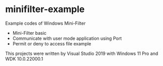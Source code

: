 # minifilter-example

Example codes of Windows Mini-Filter

* Mini-Filter basic
* Communicate with user mode application using Port
* Permit or deny to access file example

This projects were written by Visual Studio 2019 with Windows 11 Pro and WDK 10.0.22000.1